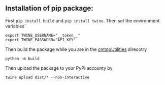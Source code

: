 ## Installation of pip package:

First `pip install build` and `pip install twine`. Then set the environment variables`
```
export TWINE_USERNAME="__token__"
export TWINE_PASSWORD="API_KEY" 
```
Then build the package while you are in the [cmtqoUtilities](cmtqoUtilities) direcotry
```
python -m build
```
Then upload the package to your PyPi accounty by 
```
twine upload dist/* --non-interactive
```